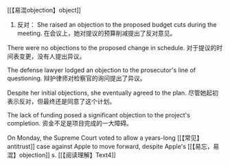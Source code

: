 [[【易混objection】object]]

1. 反对：
She raised an objection to the proposed budget cuts during the meeting.
在会议上，她对提议的预算削减提出了反对意见。

There were no objections to the proposed change in schedule.
对于提议的时间表变更，没有人提出异议。

The defense lawyer lodged an objection to the prosecutor's line of questioning.
辩护律师对检察官的询问提出了异议。

Despite her initial objections, she eventually agreed to the plan.
尽管她起初表示反对，但最终还是同意了这个计划。

The lack of funding posed a significant objection to the project's completion.
资金不足是项目完成的一大障碍。

On Monday, the Supreme Court voted to allow a years-long [[【常见】antitrust]] case against Apple to move forward, despite Apple's [[【易忘，易混】objection]] s. [[【阅读理解】Text4]]
